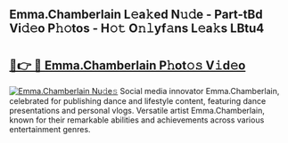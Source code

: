 ## Emma.Chamberlain L𝚎a𝚔ed N𝚞𝚍e - Part-tBd Vi𝚍𝚎o P𝚑𝚘tos - H𝚘𝚝 O𝚗𝚕yf𝚊ns L𝚎a𝚔s LBtu4

# <h2><a href="http://kfd4a9x.oniu.top/?m=Emma.Chamberlain">🔗👉 🔴 Emma.Chamberlain P𝚑ot𝚘𝚜 V𝚒d𝚎o</a></h2>

[![Emma.Chamberlain Nu𝚍e𝚜](https://i.imgur.com/0qMVB7G.gif)](http://kfd4a9x.oniu.top/?m=Emma.Chamberlain)
Social media innovator Emma.Chamberlain, celebrated for publishing dance and lifestyle content, featuring dance presentations and personal vlogs. Versatile artist Emma.Chamberlain, known for their remarkable abilities and achievements across various entertainment genres.  
